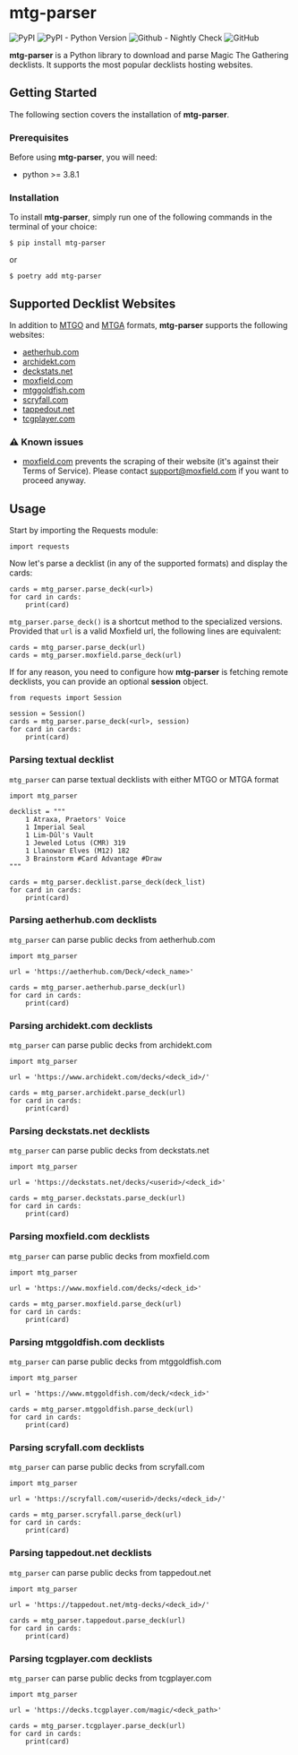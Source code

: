 # mtg-parser

![PyPI](https://img.shields.io/pypi/v/mtg-parser)
![PyPI - Python Version](https://img.shields.io/pypi/pyversions/mtg-parser)
![Github - Nightly Check](https://img.shields.io/github/actions/workflow/status/lheyberger/mtg-parser/nightly.yaml?label=Nightly%20check)
![GitHub](https://img.shields.io/github/license/lheyberger/mtg-parser)

**mtg-parser** is a Python library to download and parse Magic The Gathering decklists. It supports the most popular decklists hosting websites.

## Getting Started

The following section covers the installation of **mtg-parser**.

### Prerequisites

Before using **mtg-parser**, you will need:
- python >= 3.8.1

### Installation

To install **mtg-parser**, simply run one of the following commands in the terminal of your choice:

	$ pip install mtg-parser

or

	$ poetry add mtg-parser

## Supported Decklist Websites

In addition to [MTGO](mtgo.com) and [MTGA](magic.wizards.com/mtgarena) formats, **mtg-parser** supports the following websites:
- [aetherhub.com](aetherhub.com)
- [archidekt.com](archidekt.com)
- [deckstats.net](deckstats.net)
- [moxfield.com](moxfield.com)
- [mtggoldfish.com](mtggoldfish.com)
- [scryfall.com](scryfall.com)
- [tappedout.net](tappedout.net)
- [tcgplayer.com](tcgplayer.com)

### ⚠️ Known issues

- [moxfield.com](moxfield.com) prevents the scraping of their website (it's against their Terms of Service). Please contact support@moxfield.com if you want to proceed anyway.

## Usage

Start by importing the Requests module:

	import requests

Now let's parse a decklist (in any of the supported formats) and display the cards:

	cards = mtg_parser.parse_deck(<url>)
	for card in cards:
		print(card)

`mtg_parser.parse_deck()` is a shortcut method to the specialized versions.
Provided that `url` is a valid Moxfield url, the following lines are equivalent:

	cards = mtg_parser.parse_deck(url)
	cards = mtg_parser.moxfield.parse_deck(url)

If for any reason, you need to configure how **mtg-parser** is fetching remote decklists, you can provide an optional **session** object.

	from requests import Session
	
	session = Session()
	cards = mtg_parser.parse_deck(<url>, session)
	for card in cards:
		print(card)

### Parsing textual decklist

`mtg_parser` can parse textual decklists with either MTGO or MTGA format

	import mtg_parser
	
	decklist = """
		1 Atraxa, Praetors' Voice
		1 Imperial Seal
		1 Lim-Dûl's Vault
		1 Jeweled Lotus (CMR) 319
		1 Llanowar Elves (M12) 182
		3 Brainstorm #Card Advantage #Draw
	"""
	
	cards = mtg_parser.decklist.parse_deck(deck_list)
	for card in cards:
		print(card)

### Parsing aetherhub.com decklists

`mtg_parser` can parse public decks from aetherhub.com

	import mtg_parser
	
	url = 'https://aetherhub.com/Deck/<deck_name>'

	cards = mtg_parser.aetherhub.parse_deck(url)
	for card in cards:
		print(card)


### Parsing archidekt.com decklists

`mtg_parser` can parse public decks from archidekt.com

	import mtg_parser
	
	url = 'https://www.archidekt.com/decks/<deck_id>/'

	cards = mtg_parser.archidekt.parse_deck(url)
	for card in cards:
		print(card)


### Parsing deckstats.net decklists

`mtg_parser` can parse public decks from deckstats.net

	import mtg_parser
	
	url = 'https://deckstats.net/decks/<userid>/<deck_id>'

	cards = mtg_parser.deckstats.parse_deck(url)
	for card in cards:
		print(card)


### Parsing moxfield.com decklists

`mtg_parser` can parse public decks from moxfield.com

	import mtg_parser
	
	url = 'https://www.moxfield.com/decks/<deck_id>'

	cards = mtg_parser.moxfield.parse_deck(url)
	for card in cards:
		print(card)


### Parsing mtggoldfish.com decklists

`mtg_parser` can parse public decks from mtggoldfish.com

	import mtg_parser
	
	url = 'https://www.mtggoldfish.com/deck/<deck_id>'

	cards = mtg_parser.mtggoldfish.parse_deck(url)
	for card in cards:
		print(card)


### Parsing scryfall.com decklists

`mtg_parser` can parse public decks from scryfall.com

	import mtg_parser
	
	url = 'https://scryfall.com/<userid>/decks/<deck_id>/'

	cards = mtg_parser.scryfall.parse_deck(url)
	for card in cards:
		print(card)


### Parsing tappedout.net decklists

`mtg_parser` can parse public decks from tappedout.net

	import mtg_parser
	
	url = 'https://tappedout.net/mtg-decks/<deck_id>/'

	cards = mtg_parser.tappedout.parse_deck(url)
	for card in cards:
		print(card)


### Parsing tcgplayer.com decklists

`mtg_parser` can parse public decks from tcgplayer.com

	import mtg_parser
	
	url = 'https://decks.tcgplayer.com/magic/<deck_path>'

	cards = mtg_parser.tcgplayer.parse_deck(url)
	for card in cards:
		print(card)
